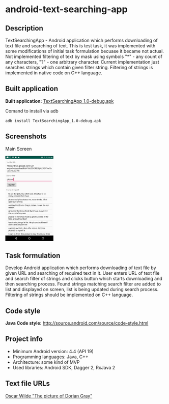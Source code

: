 # android-text-searching-app

## Description

TextSearchingApp - Android application which performs downloading of text file and searching of text.
This is test task, it was implemented with some modifications of initial task formulation becuase it became not actual.
Not implemented filtering of text by mask using symbols "*" - any count of any characters, "?" - one arbitrary character.
Current implementation just searches strings which contain given filter string.
Filtering of strings is implemented in native code on C++ language.

## Built application

**Built application:** [TextSearchingApp_1.0-debug.apk](https://drive.google.com/file/d/1X5DcvTWRFKzTme7WvgU102lNl1snNqDA/view?usp=sharing)

Comand to install via adb
```
adb install TextSearchingApp_1.0-debug.apk
```

## Screenshots

Main Screen

<img src="screenshots/text-searching-app_main-screen.png" width="30%" height="30%"/>

## Task formulation

Develop Android application which performs downloading of text file by given URL and searching of required text in it.
User enters URL of text file and search filter of strings and clicks button which starts downloading and then searching process.
Found strings matching search filter are added to list and displayed on screen, list is being updated during search process.
Filtering of strings should be implemented on C++ language.

## Code style

**Java Code style:** http://source.android.com/source/code-style.html

## Project info

* Minimum Android version: 4.4 (API 19)
* Programming languages: Java, C++
* Architecture: some kind of MVP
* Used libraries: Android SDK, Dagger 2, RxJava 2

## Text file URLs

[Oscar Wilde "The picture of Dorian Gray"](https://drive.google.com/uc?export=download&id=1nb2B-0ld2GjKZAER1erSxuaXzVJcZ7i8&id=1nb2B-0ld2GjKZAER1erSxuaXzVJcZ7i8)

